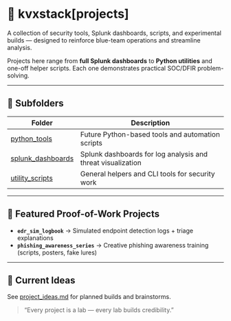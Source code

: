 # 🧩 kvxstack[projects]

A collection of security tools, Splunk dashboards, scripts, and experimental builds — designed to reinforce blue-team operations and streamline analysis.  

Projects here range from **full Splunk dashboards** to **Python utilities** and one-off helper scripts. Each one demonstrates practical SOC/DFIR problem-solving.

---

## 📂 Subfolders

| Folder | Description |
|--------|-------------|
| [python_tools](./python_tools) | Future Python-based tools and automation scripts |
| [splunk_dashboards](./splunk_dashboards) | Splunk dashboards for log analysis and threat visualization |
| [utility_scripts](./utility_scripts) | General helpers and CLI tools for security work |

---

## 🚀 Featured Proof-of-Work Projects
- **`edr_sim_logbook`** → Simulated endpoint detection logs + triage explanations  
- **`phishing_awareness_series`** → Creative phishing awareness training (scripts, posters, fake lures)  

---

## 📝 Current Ideas
See [project_ideas.md](./project_ideas.md) for planned builds and brainstorms.  

> “Every project is a lab — every lab builds credibility.”

